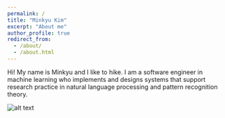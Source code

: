 ```yaml
---
permalink: /
title: "Minkyu Kim"
excerpt: "About me"
author_profile: true
redirect_from: 
  - /about/
  - /about.html
---
```


Hi! My name is Minkyu and I like to hike. I am a software engineer in machine learning who implements and designs systems that support research practice in natural language processing and pattern recognition theory.

![alt text](https://minkyuk.github.io/files/scatter.png "scatter")
